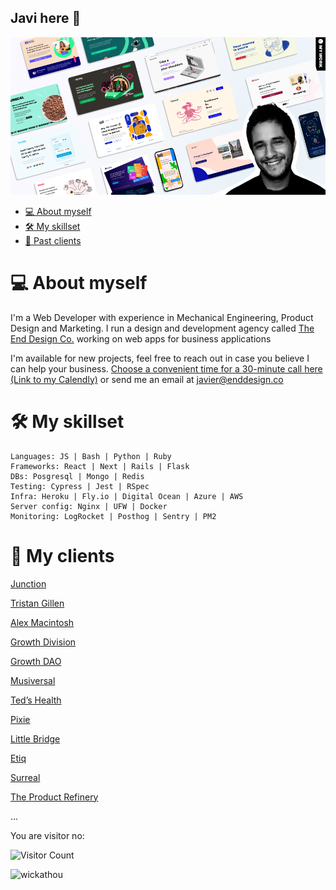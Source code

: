## Javi here 👋

<a href="http://enddesign.co/">
  <img src="./assets/img/wickathou-javi.png" alt="A banner showcasing the style of my code+dev agency, The End Design Co.">
</a>

- [💻 About myself ](#-about-myself-)
- [🛠 My skillset ](#-my-skillset-)
- [🚀 Past clients ](#-past-clients-)

# 💻 About myself <a name="brief-portfolio"></a>
I'm a Web Developer with experience in Mechanical Engineering, Product Design and Marketing.
I run a design and development agency called [The End Design Co.](http://enddesign.co/) working on web apps for business applications

I'm available for new projects, feel free to reach out in case you believe I can help your business.
[Choose a convenient time for a 30-minute call here (Link to my Calendly)](https://ly.enddesign.co/intro) or send me an email at [javier@enddesign.co](mailto:javier@enddesign.co)


# 🛠 My skillset <a name="my-skillset"></a>
```
Languages: JS | Bash | Python | Ruby
Frameworks: React | Next | Rails | Flask
DBs: Posgresql | Mongo | Redis
Testing: Cypress | Jest | RSpec
Infra: Heroku | Fly.io | Digital Ocean | Azure | AWS
Server config: Nginx | UFW | Docker
Monitoring: LogRocket | Posthog | Sentry | PM2
```
# 🚀 My clients <a name="clients"></a>

[Junction](https://www.hackjunction.com/)

[Tristan Gillen](https://www.tristangillen.com/)

[Alex Macintosh](https://www.alexmacintosh.com/)

[Growth Division](http://growth-division.com/)

[Growth DAO](https://www.growth-dao.com/)

[Musiversal](https://www.musiversal.com/)

[Ted’s Health](https://www.tedshealth.com/)

[Pixie](https://www.usepixie.com/)

[Little Bridge](https://www.littlebridge.com/)

[Etiq](https://etiq.ai/)

[Surreal](https://eatsurreal.co.uk/)

[The Product Refinery](https://www.theproductrefinery.com/)

...

You are visitor no:

![Visitor Count](https://profile-counter.glitch.me/wickathou/count.svg)
<p><img align="left" src="https://github-readme-stats.vercel.app/api/top-langs?username=wickathou&langs_count=10&show_icons=true&locale=en&layout=compact" alt="wickathou" /></p>
